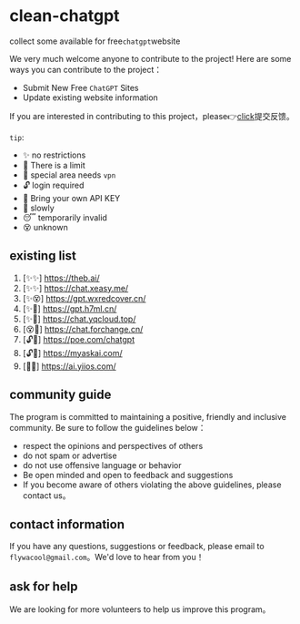 # clean-chatgpt
collect some available for free`chatgpt`website

We very much welcome anyone to contribute to the project! Here are some ways you can contribute to the project：

* Submit New Free `ChatGPT` Sites
* Update existing website information

If you are interested in contributing to this project，please👉[click](https://github.com/modaye/clean-chatgpt/issues)提交反馈。


``tip``:
* ✨ no restrictions
* 🍭 There is a limit
* 📡 special area needs ``vpn``
* 🔓 login required
* 🔑 Bring your own API KEY
* 🦥 slowly
* 😴 temporarily invalid
* 😵 unknown

## existing list
1. [✨✨]       https://theb.ai/
2. [✨✨]          https://chat.xeasy.me/
3. [✨😵]          https://gpt.wxredcover.cn/
4. [✨🦥]       https://gpt.h7ml.cn/
5. [✨🦥]       https://chat.yqcloud.top/
6. [😵🦥]            https://chat.forchange.cn/
7. [🔓📡]       https://poe.com/chatgpt
8. [🔓🍭]          https://myaskai.com/
9. [🔑🔑]       https://ai.yiios.com/ 

## community guide
The program is committed to maintaining a positive, friendly and inclusive community. Be sure to follow the guidelines below：

* respect the opinions and perspectives of others
* do not spam or advertise
* do not use offensive language or behavior
* Be open minded and open to feedback and suggestions
* If you become aware of others violating the above guidelines, please contact us。

## contact information
If you have any questions, suggestions or feedback, please email to `flywacool@gmail.com`。We'd love to hear from you！

## ask for help
We are looking for more volunteers to help us improve this program。
